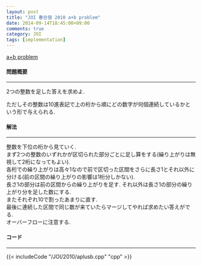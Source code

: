 ```yaml
---
layout: post
title: "JOI 春合宿 2010 a+b problem"
date: 2014-09-14T18:45:00+09:00
comments: true
category: JOI
tags: [implementation]
---
```


[a+b problem](http://joisc2010.contest.atcoder.jp/tasks/joisc2010_aplusb)

#### 問題概要

****

2つの整数を足した答えを求めよ.  
  
ただしその整数は10進表記で上の桁から順にどの数字が何個連続しているかという形で与えられる.

#### 解法

****

整数を下位の桁から見ていく.  
まず2つの整数のいずれかが区切られた部分ごとに足し算をする(繰り上がりは無視して2桁になってもよい).  
各桁での繰り上がりは高々1なので前で区切った区間をさらに長さ1とそれ以外に分ける(前の区間の繰り上がりの影響は1桁分しかない).  
長さ1の部分は前の区間からの繰り上がりを足す. それ以外は長さ1の部分の繰り上がり分を足した数にする.  
またそれぞれ10で割ったあまりに直す.  
最後に連続した区間で同じ数が来ていたらマージしてやれば求めたい答えがでる.  
オーバーフローに注意する.

#### コード

****

{{< includeCode "/JOI/2010/aplusb.cpp" "cpp" >}}

